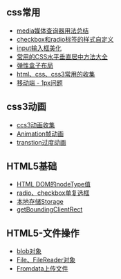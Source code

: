 <!--
 * @Description: In User Settings Edit
 * @Author: your name
 * @Date: 2019-09-01 10:43:57
 * @LastEditTime: 2019-09-01 11:18:30
 * @LastEditors: Please set LastEditors
 -->


## css常用
- [media媒体查询器用法总结](./Marklist/list-1/media媒体查询器用法总结.md)      
- [checkbox和radio标签的样式自定义](./Marklist/list-1/checkbox和radio标签的样式自定义.md) 
- [input输入框美化](./Marklist/list-1/input输入框美化.md) 
- [常用的CSS水平垂直居中方法大全](./Marklist/list-1/常用的CSS水平垂直居中方法大全.md)
- [弹性盒子布局](./Marklist/list-1/弹性盒子布局.md)
- [html、css、css3常用的收集](./Marklist/list-1/html、css、css3常用的收集.md)
- [移动端 - 1px问题](./Marklist/list-1/Marklist/list-1) 

## css3动画 
- [ccs3动画收集 ](./Marklist/list-1/ccs3动画收集.md)
- [Animation帧动画](./Marklist/list-1/Animation帧动画.md)
- [transtion过度动画](./Marklist/list-1/transtion过度动画.md)


## HTML5基础  
- [HTML DOM的nodeType值](./Marklist/list-2/dom的nodeType值.md)
- [radio、checkbox单复选框](./Marklist/list-2/radio、checkbox单复选框.md)
- [本地存储Storage](./Marklist/list-2/Storage.md)     
- [getBoundingClientRect](./Marklist/list-2/getBoundingClientRect.md)    


## HTML5-文件操作
- [blob对象](./Marklist/list-2/Blob.md)     
- [File、FileReader对象](./Marklist/list-2/file.md)  
- [Fromdata上传文件](./Marklist/list-2/file.md)     

